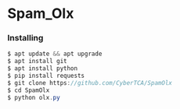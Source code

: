 <h1> Spam_Olx</h1>


<h3>Installing</h3>

```java
$ apt update && apt upgrade
$ apt install git
$ apt install python
$ pip install requests
$ git clone https://github.com/CyberTCA/SpamOlx
$ cd SpamOlx
$ python olx.py
```
